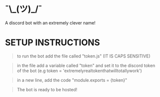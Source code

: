 # ¯\\\_(ツ)\_/¯
A discord bot with an extremely clever name!

# SETUP INSTRUCTIONS


> to run the bot add the file called "token.js" (IT IS CAPS SENSITIVE)

> in the file add a variable called "token" and set it to the discord token of the bot (e.g token = 'extremelyrealtokenthatwilltotallywork')

> in a new line, add the code "module.exports = {token}"

> The bot is ready to be hosted!